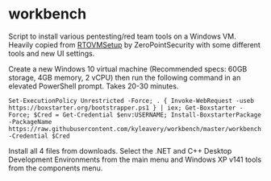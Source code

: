 # workbench
Script to install various pentesting/red team tools on a Windows VM. Heavily copied from [RTOVMSetup](https://github.com/ZeroPointSecurity/RTOVMSetup) by ZeroPointSecurity with some different tools and new UI settings.

Create a new Windows 10 virtual machine (Recommended specs: 60GB storage, 4GB memory, 2 vCPU) then run the following command in an elevated PowerShell prompt. Takes 20-30 minutes.
```
Set-ExecutionPolicy Unrestricted -Force; . { Invoke-WebRequest -useb https://boxstarter.org/bootstrapper.ps1 } | iex; Get-Boxstarter -Force; $Cred = Get-Credential $env:USERNAME; Install-BoxstarterPackage -PackageName https://raw.githubusercontent.com/kyleavery/workbench/master/workbench.choco -Credential $Cred
```

Install all 4 files from downloads. Select the .NET and C++ Desktop Development Environments from the main menu and Windows XP v141 tools from the components menu.
